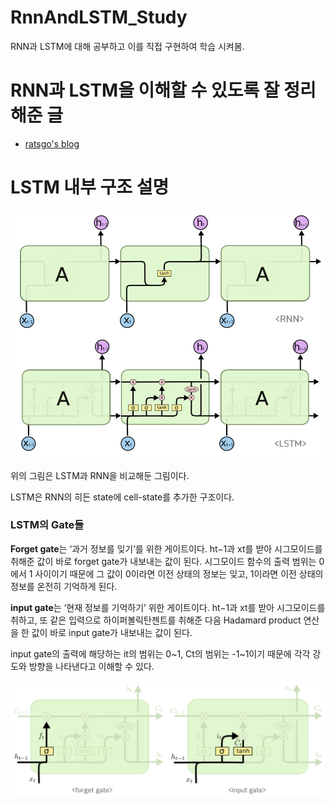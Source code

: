 # RnnAndLSTM_Study
RNN과 LSTM에 대해 공부하고 이를 직접 구현하여 학습 시켜봄.

# RNN과 LSTM을 이해할 수 있도록 잘 정리해준 글

* [ratsgo's blog](https://ratsgo.github.io/natural%20language%20processing/2017/03/09/rnnlstm/)

# LSTM 내부 구조 설명

![LSTM과 RNN 비교](https://github.com/Se-Hun/RnnAndLSTM_Study/blob/master/img/RNNandLSTM_basic_image.png)

위의 그림은 LSTM과 RNN을 비교해둔 그림이다.

LSTM은 RNN의 히든 state에 cell-state를 추가한 구조이다.

### LSTM의 Gate들

**Forget gate**는 ‘과거 정보를 잊기’를 위한 게이트이다. ht−1과 xt를 받아 시그모이드를 취해준 값이 바로 forget gate가 내보내는 값이 된다. 시그모이드 함수의 출력 범위는 0에서 1 사이이기 때문에 그 값이 0이라면 이전 상태의 정보는 잊고, 1이라면 이전 상태의 정보를 온전히 기억하게 된다.

**input gate**는 ‘현재 정보를 기억하기’ 위한 게이트이다. ht−1과 xt를 받아 시그모이드를 취하고, 또 같은 입력으로 하이퍼볼릭탄젠트를 취해준 다음 Hadamard product 연산을 한 값이 바로 input gate가 내보내는 값이 된다.

input gate의 출력에 해당하는 it의 범위는 0~1, Ct의 범위는 -1~1이기 때문에 각각 강도와 방향을 나타낸다고 이해할 수 있다.

![LSTM의 Gate들](https://github.com/Se-Hun/RnnAndLSTM_Study/blob/master/img/LSTM_gates.png)


